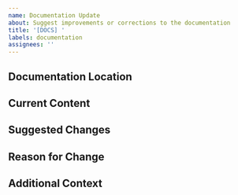 ```yaml
---
name: Documentation Update
about: Suggest improvements or corrections to the documentation
title: '[DOCS] '
labels: documentation
assignees: ''
---
```


## Documentation Location
<!-- Which document needs updating? Provide the file path or URL -->

## Current Content
<!-- What does the current documentation say? -->

## Suggested Changes
<!-- How should the documentation be updated? -->

## Reason for Change
<!-- Why is this change needed? -->

## Additional Context
<!-- Add any other context about the documentation change -->